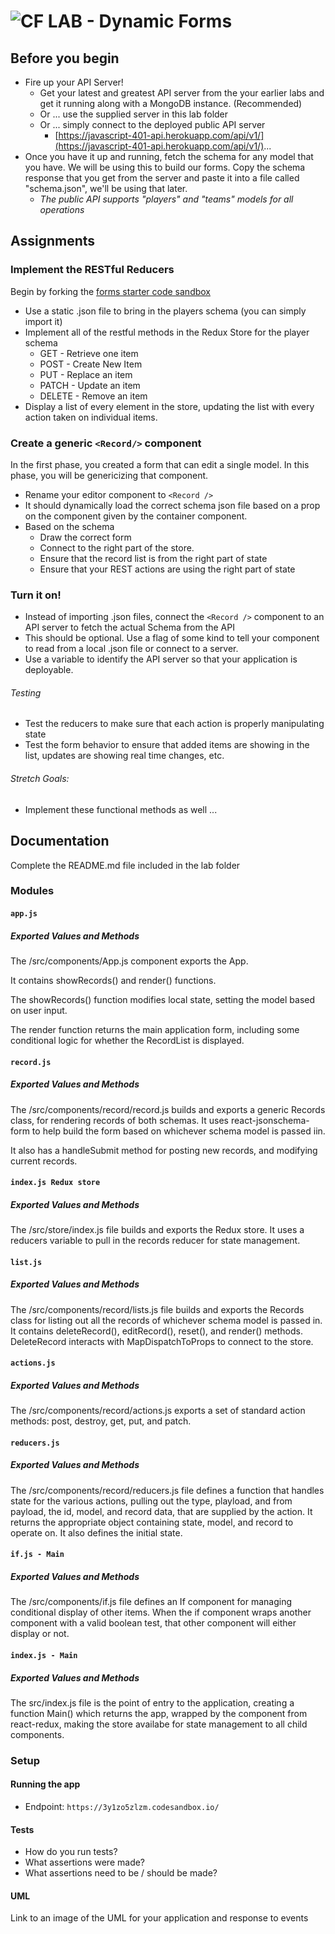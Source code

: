# ![CF](http://i.imgur.com/7v5ASc8.png) LAB - Dynamic Forms

## Before you begin

- Fire up your API Server!
  - Get your latest and greatest API server from the your earlier labs and get it running along with a MongoDB instance. (Recommended)
  - Or ... use the supplied server in this lab folder
  - Or ... simply connect to the deployed public API server
    - [https://javascript-401-api.herokuapp.com/api/v1/](https://javascript-401-api.herokuapp.com/api/v1/)...
- Once you have it up and running, fetch the schema for any model that you have. We will be using this to build our forms. Copy the schema response that you get from the server and paste it into a file called "schema.json", we'll be using that later.
  - _The public API supports "players" and "teams" models for all operations_

## Assignments

### Implement the RESTful Reducers

Begin by forking the [forms starter code sandbox](https://codesandbox.io/s/qv3zqp7jmj)

- Use a static .json file to bring in the players schema (you can simply import it)
- Implement all of the restful methods in the Redux Store for the player schema
  - GET - Retrieve one item
  - POST - Create New Item
  - PUT - Replace an item
  - PATCH - Update an item
  - DELETE - Remove an item
- Display a list of every element in the store, updating the list with every action taken on individual items.

### Create a generic `<Record/>` component

In the first phase, you created a form that can edit a single model. In this phase, you will be genericizing that component.

- Rename your editor component to `<Record />`
- It should dynamically load the correct schema json file based on a prop on the component given by the container component.
- Based on the schema
  - Draw the correct form
  - Connect to the right part of the store.
  - Ensure that the record list is from the right part of state
  - Ensure that your REST actions are using the right part of state

### Turn it on!

- Instead of importing .json files, connect the `<Record />` component to an API server to fetch the actual Schema from the API
- This should be optional. Use a flag of some kind to tell your component to read from a local .json file or connect to a server.
- Use a variable to identify the API server so that your application is deployable.

###### Testing

- Test the reducers to make sure that each action is properly manipulating state
- Test the form behavior to ensure that added items are showing in the list, updates are showing real time changes, etc.

###### Stretch Goals:

- Implement these functional methods as well ...

## Documentation

Complete the README.md file included in the lab folder

### Modules

#### `app.js`

##### Exported Values and Methods

The /src/components/App.js component exports the App.

It contains showRecords() and render() functions.

The showRecords() function modifies local state, setting the model based on user input.

The render function returns the main application form, including some conditional logic for whether the RecordList is displayed.

#### `record.js`

##### Exported Values and Methods

The /src/components/record/record.js builds and exports a generic Records class, for rendering records of both schemas. It uses react-jsonschema-form to help build the form based on whichever schema model is passed iin.

It also has a handleSubmit method for posting new records, and modifying current records.

#### `index.js Redux store`

##### Exported Values and Methods

The /src/store/index.js file builds and exports the Redux store. It uses a reducers variable to pull in the records reducer for state management.

#### `list.js`

##### Exported Values and Methods

The /src/components/record/lists.js file builds and exports the Records class for listing out all the records of whichever schema model is passed in. It contains deleteRecord(), editRecord(), reset(), and render() methods. DeleteRecord interacts with MapDispatchToProps to connect to the store.

#### `actions.js`

##### Exported Values and Methods

The /src/components/record/actions.js exports a set of standard action methods: post, destroy, get, put, and patch.

#### `reducers.js`

##### Exported Values and Methods

The /src/components/record/reducers.js file defines a function that handles state for the various actions, pulling out the type, playload, and from payload, the id, model, and record data, that are supplied by the action. It returns the appropriate object containing state, model, and record to operate on. It also defines the initial state.

#### `if.js - Main`

##### Exported Values and Methods

The /src/components/if.js file defines an If component for managing conditional display of other items. When the if component wraps another component with a valid boolean test, that other component will either display or not.

#### `index.js - Main`

##### Exported Values and Methods

The src/index.js file is the point of entry to the application, creating a function Main() which returns the app, wrapped by the <Provider /> component from react-redux, making the store availabe for state management to all child components.

### Setup

#### Running the app

- Endpoint: `https://3y1zo5zlzm.codesandbox.io/`

#### Tests

- How do you run tests?
- What assertions were made?
- What assertions need to be / should be made?

#### UML

Link to an image of the UML for your application and response to events
